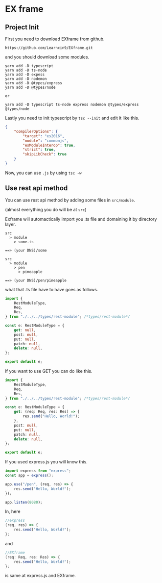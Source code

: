 # EX frame

## Project Init

First you need to download EXframe from github.

```
https://github.com/Learncin9/EXframe.git
```

and you should download some modules.

```
yarn add -D typescript
yarn add -D ts-node
yarn add -D expess
yarn add -D nodemon
yarn add -D @types/express
yarn add -D @types/node

or

yarn add -D typescript ts-node express nodemon @types/express @types/node
```

Lastly you need to init typescript by `tsc --init` and edit it like this.

```json
{
    "compilerOptions": {
        "target": "es2016",
        "module": "commonjs",
        "esModuleInterop": true,
        "strict": true,
        "skipLibCheck": true
    }
}
```

Now, you can use `.js` by using `tsc -w`

## Use rest api method

You can use rest api method by adding some files in `src/module`.

(almost everything you do will be at `src`)

Exframe will automactically import you .ts file and domaining it by directory layer.

```
src
  > module
    > some.ts

==> (your DNS)/some
```

```
src
  > module
    > pen
      > pineapple

==> (your DNS)/pen/pineapple
```

what that .ts file have to have goes as follows.

```ts
import {
    RestModuleType,
    Req,
    Res,
} from "./../../types/rest-module"; /*types/rest-module*/

const e: RestModuleType = {
    get: null,
    post: null,
    put: null,
    patch: null,
    delete: null,
};

export default e;
```

If you want to use GET you can do like this.

```ts
import {
    RestModuleType,
    Req,
    Res,
} from "./../../types/rest-module"; /*types/rest-module*/

const e: RestModuleType = {
    get: (req: Req, res: Res) => {
        res.send("Hello, World!");
    },
    post: null,
    put: null,
    patch: null,
    delete: null,
};

export default e;
```

If you used express.js you will know this.

```js
import express from "express";
const app = express();

app.use("/pen", (req, res) => {
    res.send("Hello, World!");
});

app.listen(8080);
```

In, here

```js
//express
(req, res) => {
    res.send("Hello, World!");
};
```

and

```ts
//EXframe
(req: Req, res: Res) => {
    res.send("Hello, World!");
};
```

is same at express.js and EXframe.
